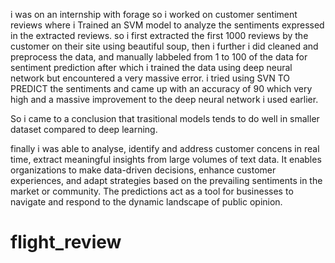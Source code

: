 i was on an internship with forage so i worked on customer sentiment reviews where i Trained an SVM model to analyze the sentiments expressed in the extracted reviews. so i first extracted the first 1000 reviews by the customer on their site using beautiful soup, then i further i did cleaned and preprocess the data, and manually labbeled from 1 to 100 of the data for sentiment prediction after which i trained the data using deep neural network but encountered a very massive error. i tried using SVN TO PREDICT the sentiments and came up with an accuracy of 90 which very high and a massive improvement to the deep neural network i used earlier.

So  i came to a conclusion that trasitional models tends to do well in smaller dataset compared to deep learning.

finally i was able to analyse, identify and address customer concens in real time, extract meaningful insights from large volumes of text data. It enables organizations to make data-driven decisions, enhance customer experiences, and adapt strategies based on the prevailing sentiments in the market or community. The predictions act as a tool for businesses to navigate and respond to the dynamic landscape of public opinion.
# flight_review
